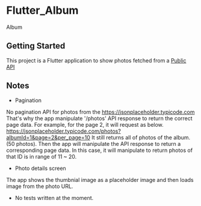 # Flutter_Album

Album

## Getting Started

This project is a Flutter application to show photos fetched from a [Public API](https://jsonplaceholder.typicode.com)

## Notes
- Pagination

No pagination API for photos from the https://jsonplaceholder.typicode.com
That's why the app manipulate '/photos' API response to return the correct page data.
For example, for the page 2, it will request as below.
https://jsonplaceholder.typicode.com/photos?albumId=1&page=2&per_page=10
It still returns all of photos of the album.(50 photos).
Then the app will manipulate the API response to return a corresponding page data. In this case, it will manipulate to return photos of that ID is in range of 11 ~ 20. 

- Photo details screen

The app shows the thumbnial image as a placeholder image and then loads image from the photo URL.

- No tests written at the moment.
